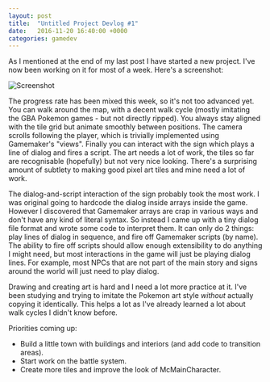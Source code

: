 ```yaml
---
layout: post
title:  "Untitled Project Devlog #1"
date:   2016-11-20 16:40:00 +0000
categories: gamedev
---
```


As I mentioned at the end of my last post I have started a new project. I've now been working on it for most of a week. Here's a screenshot:

![Screenshot]({{site.url}}/assets/medamon-1.png)

The progress rate has been mixed this week, so it's not too advanced yet. You can walk around the map, with a decent walk cycle (mostly imitating the GBA Pokemon games - but not directly ripped). You always stay aligned with the tile grid but animate smoothly between positions. The camera scrolls following the player, which is trivially implemented using Gamemaker's "views". Finally you can interact with the sign which plays a line of dialog and fires a script. The art needs a lot of work, the tiles so far are recognisable (hopefully) but not very nice looking. There's a surprising amount of subtlety to making good pixel art tiles and mine need a lot of work.

The dialog-and-script interaction of the sign probably took the most work. I was original going to hardcode the dialog inside arrays inside the game. However I discovered that Gamemaker arrays are crap in various ways and don't have any kind of literal syntax. So instead I came up with a tiny dialog file format and wrote some code to interpret them. It can only do 2 things: play lines of dialog in sequence, and fire off Gamemaker scripts (by name). The ability to fire off scripts should allow enough extensibility to do anything I might need, but most interactions in the game will just be playing dialog lines. For example, most NPCs that are not part of the main story and signs around the world will just need to play dialog.

Drawing and creating art is hard and I need a lot more practice at it. I've been studying and trying to imitate the Pokemon art style _without_ actually copying it identically. This helps a lot as I've already learned a lot about walk cycles I didn't know before.

Priorities coming up:

* Build a little town with buildings and interiors (and add code to transition areas).
* Start work on the battle system.
* Create more tiles and improve the look of McMainCharacter.
